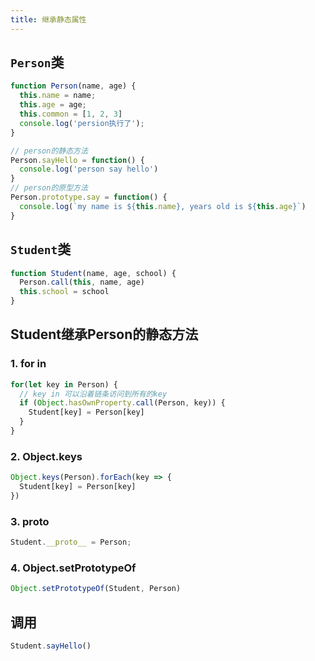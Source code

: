 ```yaml
---
title: 继承静态属性
---
```

## `Person`类

```js
function Person(name, age) {
  this.name = name;
  this.age = age;
  this.common = [1, 2, 3]
  console.log('persion执行了');
}

// person的静态方法
Person.sayHello = function() {
  console.log('person say hello')
}
// person的原型方法
Person.prototype.say = function() {
  console.log(`my name is ${this.name}, years old is ${this.age}`)
}
```

## `Student`类
```js
function Student(name, age, school) {
  Person.call(this, name, age)
  this.school = school
}
```

## Student继承Person的静态方法

### 1. for in
```js
for(let key in Person) {
  // key in 可以沿着链条访问到所有的key
  if (Object.hasOwnProperty.call(Person, key)) {
    Student[key] = Person[key]
  }
}
```
### 2. Object.keys
```js
Object.keys(Person).forEach(key => {
  Student[key] = Person[key]
})
```

### 3. __proto__
```js
Student.__proto__ = Person;
```

### 4. Object.setPrototypeOf
```js
Object.setPrototypeOf(Student, Person)
```

## 调用
```js
Student.sayHello()
```